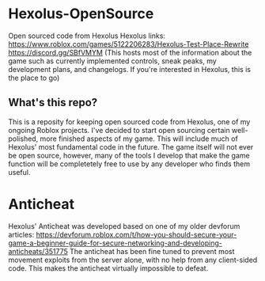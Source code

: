 # Hexolus-OpenSource
Open sourced code from Hexolus
Hexolus links:
https://www.roblox.com/games/5122206283/Hexolus-Test-Place-Rewrite
https://discord.gg/SBfVMYM (This hosts most of the information about the game such as currently implemented controls, sneak peaks, my development plans, and changelogs. If you're interested in Hexolus, this is the place to go)

## What's this repo?
This is a reposity for keeping open sourced code from Hexolus, one of my ongoing Roblox projects.
I've decided to start open sourcing certain well-polished, more finished aspects of my game. This will include much of Hexolus' most fundamental code in the future.
The game itself will not ever be open source, however, many of the tools I develop that make the game function will be completetely free to use by any developer who finds them useful.

# Anticheat
Hexolus' Anticheat was developed based on one of my older devforum articles: https://devforum.roblox.com/t/how-you-should-secure-your-game-a-beginner-guide-for-secure-networking-and-developing-anticheats/351775
The anticheat has been fine tuned to prevent most movement exploits from the server alone, with no help from any client-sided code. This makes the anticheat virtually impossible to defeat.
